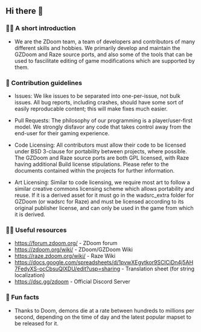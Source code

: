 ## Hi there 👋

### 🙋‍♀️ A short introduction 
- We are the ZDoom team, a team of developers and contributors of many different skills and hobbies. We primarily develop and maintain the GZDoom and Raze source ports, and also some of the tools that can be used to fascilitate editing of game modifications which are supported by them.<br/>

### 🌈 Contribution guidelines
- Issues: We like issues to be separated into one-per-issue, not bulk issues. All bug reports, including crashes, should have some sort of easily reproducable content; this will make fixes much easier.

- Pull Requests: The philosophy of our programming is a player/user-first model. We strongly disfavor any code that takes control away from the end-user for their gaming experience.

- Code Licensing: All contributors must allow their code to be licensed under BSD 3-clause for portability between projects, where possible. The GZDoom and Raze source ports are both GPL licensed, with Raze having additional Build license stipulations. Please refer to the documents contained within the projects for further information.

- Art Licensing: Similar to code licensing, we require most art to follow a similar creative commons licensing scheme which allows portability and reuse. If it is a derived asset for it must go in the wadsrc_extra folder for GZDoom (or wadsrc for Raze) and must be licensed according to its original publisher license, and can only be used in the game from which it is derived.

### 👩‍💻 Useful resources
- https://forum.zdoom.org/ - ZDoom forum
- https://zdoom.org/wiki/ - ZDoom/GZDoom Wiki
- https://raze.zdoom.org/wiki/ - Raze Wiki
- https://docs.google.com/spreadsheets/d/1pvwXEgytkor9SClCiDn4j5AH7FedyXS-ocCbsuQIXDU/edit?usp=sharing - Translation sheet (for string localization)
- https://dsc.gg/zdoom - Official Discord Server

### 🍿 Fun facts
- Thanks to Doom, demons die at a rate between hundreds to millions per second, depending on the time of day and the latest popular mapset to be released for it.
